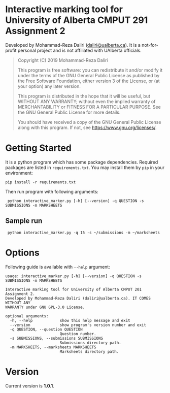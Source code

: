 # Interactive marking tool for University of Alberta CMPUT 291 Assignment 2

Developed by Mohammad-Reza Daliri (daliri@ualberta.ca). It is a not-for-profit personal project and is not affiliated with UAlberta officials.


> Copyright (C) 2019 Mohammad-Reza Daliri
>
> This program is free software: you can redistribute it and/or modify it under the terms of the GNU General Public License as published by the Free Software Foundation, either version 3 of the License, or (at your option) any later version.
>
> This program is distributed in the hope that it will be useful, but WITHOUT ANY WARRANTY; without even the implied warranty of   MERCHANTABILITY or FITNESS FOR A PARTICULAR PURPOSE. See the GNU General Public License for more details.
>
> You should have received a copy of the GNU General Public
> License   along with this program.  If not, see
> <https://www.gnu.org/licenses/>.

# Getting Started

It is a python program which has some package dependencies. Required packages are listed in `requirements.txt`. You may install them by `pip` in your environment:

```
pip install -r requirements.txt
```
Then run program with following arguments:
```
 python interactive_marker.py [-h] [--version] -q QUESTION -s SUBMISSIONS -m MARKSHEETS
```

## Sample run
```
 python interactive_marker.py -q 15 -s ~/submissions -m ~/marksheets
```

# Options
Following guide is available with `--help` argument:

    usage: interactive_marker.py [-h] [--version] -q QUESTION -s SUBMISSIONS -m MARKSHEETS

    Interactive marking tool for University of Alberta CMPUT 201 Assignment 2.
    Developed by Mohammad-Reza Daliri (daliri@ualberta.ca). IT COMES WITHOUT ANY
    WARRANTY under GNU GPL-3.0 License.

    optional arguments:
      -h, --help            show this help message and exit
      --version             show program's version number and exit
      -q QUESTION, --question QUESTION
                            Question number.
      -s SUBMISSIONS, --submissions SUBMISSIONS
                            Submissions directory path.
      -m MARKSHEETS, --marksheets MARKSHEETS
                            Marksheets directory path.


# Version
Current version is **1.0.1**.